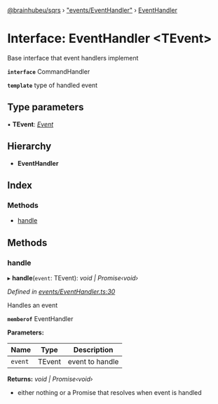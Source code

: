 [@brainhubeu/sqrs](../README.md) › ["events/EventHandler"](../modules/_events_eventhandler_.md) › [EventHandler](_events_eventhandler_.eventhandler.md)

# Interface: EventHandler <**TEvent**>

Base interface that event handlers implement

**`interface`** CommandHandler

**`template`** type of handled event

## Type parameters

▪ **TEvent**: *[Event](sqrs.event.md)*

## Hierarchy

* **EventHandler**

## Index

### Methods

* [handle](_events_eventhandler_.eventhandler.md#handle)

## Methods

###  handle

▸ **handle**(`event`: TEvent): *void | Promise‹void›*

*Defined in [events/EventHandler.ts:30](https://github.com/brainhubeu/sqrs/blob/master/packages/sqrs/src/events/EventHandler.ts#L30)*

Handles an event

**`memberof`** EventHandler

**Parameters:**

Name | Type | Description |
------ | ------ | ------ |
`event` | TEvent | event to handle |

**Returns:** *void | Promise‹void›*

- either nothing or a Promise that resolves when event is handled
